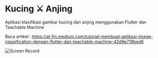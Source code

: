 # Kucing ⚔︎ Anjing
Aplikasi klasifikasi gambar kucing dan anjing menggunakan Flutter dan Teachable Machine

Baca artikel : https://al-fin.medium.com/tutorial-membuat-aplikasi-image-classification-dengan-flutter-dan-teachable-machine-42d9e718bed6

![Screen Record](https://s2.gifyu.com/images/Screenrecorder-2021-01-17-02-55-22-604.md.gif)

